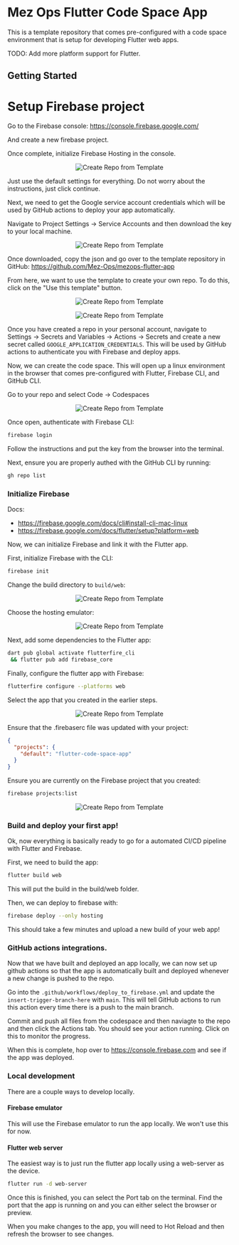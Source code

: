 # Mez Ops Flutter Code Space App

This is a template repository that comes pre-configured with
a code space environment that is setup for developing Flutter web
apps.

TODO: Add more platform support for Flutter. 

## Getting Started

# Setup Firebase project

Go to the Firebase console: https://console.firebase.google.com/

And create a new firebase project. 

Once complete, initialize Firebase Hosting in the console.

<p align="center">
  <img src="assets/docs/firebase-console-hosting-init.png" alt="Create Repo from Template">
</p>

Just use the default settings for everything. Do not worry about the instructions, just click continue.

Next, we need to get the Google service account credentials which will be used by GitHub actions to deploy your app automatically. 

Navigate to Project Settings -> Service Accounts and then download the key to your local machine.

<p align="center">
  <img src="assets/docs/download-service-account-json.png" alt="Create Repo from Template">
</p>

Once downloaded, copy the json and go over to the template repository in GitHub: https://github.com/Mez-Ops/mezops-flutter-app

From here, we want to use the template to create your own repo. To do this, click on the "Use this template" button.

<p align="center">
  <img src="assets/docs/github-create-repo-from-template.png" alt="Create Repo from Template">
</p>

<p align="center">
  <img src="assets/docs/github-create-new-repo.png" alt="Create Repo from Template">
</p>

Once you have created a repo in your personal account, navigate to Settings -> Secrets and Variables -> Actions -> Secrets and create a new secret called `GOOGLE_APPLICATION_CREDENTIALS`. This will be used by GitHub actions to authenticate you with Firebase and deploy apps. 

Now, we can create the code space. This will open up a linux environment in the browser that comes pre-configured with Flutter, Firebase CLI, and GitHub CLI.

Go to your repo and select Code -> Codespaces

<p align="center">
  <img src="assets/docs/github-code-space-create.png" alt="Create Repo from Template">
</p>

Once open, authenticate with Firebase CLI:

```bash
firebase login
```

Follow the instructions and put the key from the browser into the terminal.

Next, ensure you are properly authed with the GitHub CLI by running:

```bash
gh repo list
```

### Initialize Firebase

Docs:
- https://firebase.google.com/docs/cli#install-cli-mac-linux
- https://firebase.google.com/docs/flutter/setup?platform=web

Now, we can initialize Firebase and link it with the Flutter app.

First, initialize Firebase with the CLI:

```bash
firebase init
```

Change the build directory to `build/web`:

<p align="center">
  <img src="assets/docs/firebase-init-build-dir.png" alt="Create Repo from Template">
</p>

Choose the hosting emulator:

<p align="center">
  <img src="assets/docs/firebase-init-emulators.png" alt="Create Repo from Template">
</p>

Next, add some dependencies to the Flutter app:

```bash
dart pub global activate flutterfire_cli
 && flutter pub add firebase_core
```

Finally, configure the flutter app with Firebase:

```bash
flutterfire configure --platforms web
```

Select the app that you created in the earlier steps.

<p align="center">
  <img src="assets/docs/flutterfire-configure-select-app.png" alt="Create Repo from Template">
</p>

Ensure that the .firebaserc file was updated with your project:

```json
{
  "projects": {
    "default": "flutter-code-space-app"
  }
}
```

Ensure you are currently on the Firebase project that you created:

```bash
firebase projects:list
```

<p align="center">
  <img src="assets/docs/firebase-projects-list.png" alt="Create Repo from Template">
</p>

### Build and deploy your first app!

Ok, now everything is basically ready to go for a automated CI/CD pipeline with Flutter and Firebase. 

First, we need to build the app:

```bash
flutter build web
```

This will put the build in the build/web folder.

Then, we can deploy to firebase with:

```bash
firebase deploy --only hosting
```

This should take a few minutes and upload a new build of your web app!

### GitHub actions integrations.

Now that we have built and deployed an app locally, we can now set up github actions so that the app is automatically built and deployed whenever a new change is pushed to the repo.

Go into the `.github/workflows/deploy_to_firebase.yml` and update the `insert-trigger-branch-here` with `main`. This will tell GitHub actions to run this action every time there is a push to the main branch. 

Commit and push all files from the codespace and then naviagte to the repo and then click the Actions tab. You should see your action running. Click on this to monitor the progress.

When this is complete, hop over to https://console.firebase.com and see if the app was deployed.

### Local development

There are a couple ways to develop locally.

#### Firebase emulator

This will use the Firebase emulator to run the app locally. We won't use this for now.

#### Flutter web server

The easiest way is to just run the flutter app locally using a web-server as the device. 

```bash
flutter run -d web-server
```

Once this is finished, you can select the Port tab on the terminal. Find the port that the app is running on and you can either select the browser or preview. 

When you make changes to the app, you will need to Hot Reload and then refresh the browser to see changes. 





